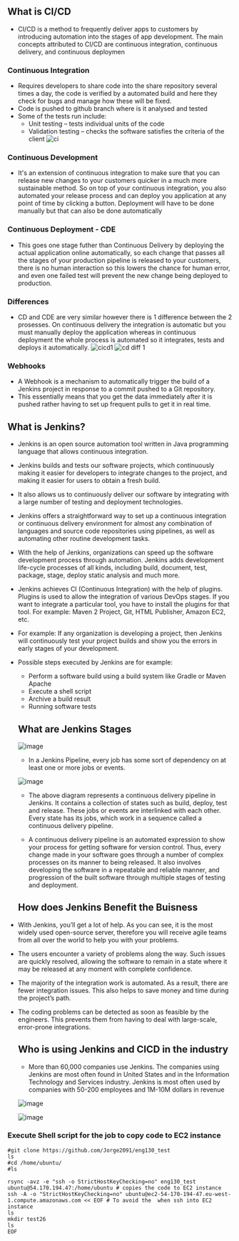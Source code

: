 ## What is CI/CD
- CI/CD is a method to frequently deliver apps to customers by introducing automation into the stages of app development. The main concepts attributed to CI/CD are continuous integration, continuous delivery, and continuous deploymen

### Continuous Integration
- Requires developers to share code into the share repository several times a day, the code is verified by a automated build and here they check for bugs and manage how these will be fixed.
- Code is pushed to github branch where is it analysed and tested
- Some of the tests run include:
    - Unit testing – tests individual units of the code
    - Validation testing – checks the software satisfies the criteria of the client 
![ci](https://user-images.githubusercontent.com/115226294/201149108-ed31ee1c-f5a0-4565-8433-c05f97f8760f.png)

### Continuous Development
 - It's an extension of continuous integration to make sure that you can release new changes to your customers quicker in a much more sustainable method. So on top of your continuous integration, you also automated your release process and can deploy you application at any point of time by clicking a button. Deployment will have to be done manually but that can also be done automatically

### Continuous Deployment - CDE
- This goes one stage futher than Continuous Delivery by deploying the actual application online automatically, so each change that passes all the stages of your production pipeline is released to your customers, there is no human interaction so this lowers the chance for human error, and even one failed test will prevent the new change being deployed to production.

### Differences
- CD and CDE are very similar however there is 1 difference between the 2 prosesses. On continuous delivery the integration is automatic but you must manually deploy the application whereas in continuous deployment the whole process is automated so it integrates, tests and deploys it automatically.
![cicd1](https://user-images.githubusercontent.com/115226294/201148877-c492c48a-ca07-42f2-82e3-10bec872dd86.png)
![cd diff 1](https://user-images.githubusercontent.com/115226294/201148895-b79c0efc-4067-4921-950c-87cf57f0f24e.png)

### Webhooks
- A Webhook is a mechanism to automatically trigger the build of a Jenkins project in response to a commit pushed to a Git repository.
- This essentially means that you get the data immediately after it is pushed rather having to set up frequent pulls to get it in real time.

## What is Jenkins?
- Jenkins is an open source automation tool written in Java programming language that allows continuous integration.

- Jenkins builds and tests our software projects, which continuously making it easier for developers to integrate changes to the project, and making it easier for users to obtain a fresh build.

- It also allows us to continuously deliver our software by integrating with a large number of testing and deployment technologies.

- Jenkins offers a straightforward way to set up a continuous integration or continuous delivery environment for almost any combination of languages and source code repositories using pipelines, as well as automating other routine development tasks.

- With the help of Jenkins, organizations can speed up the software development process through automation. Jenkins adds development life-cycle processes of all kinds, including build, document, test, package, stage, deploy static analysis and much more.

- Jenkins achieves CI (Continuous Integration) with the help of plugins. Plugins is used to allow the integration of various DevOps stages. If you want to integrate a particular tool, you have to install the plugins for that tool. For example: Maven 2 Project, Git, HTML Publisher, Amazon EC2, etc.

- For example: If any organization is developing a project, then Jenkins will continuously test your project builds and show you the errors in early stages of your development.

- Possible steps executed by Jenkins are for example:

   - Perform a software build using a build system like Gradle or Maven Apache
   - Execute a shell script
   - Archive a build result
   - Running software tests

   ## What are Jenkins Stages

   ![image](https://user-images.githubusercontent.com/97250268/201118379-527ec3a3-05f8-4abb-ad4c-29d22abe31ff.png)
   
   - In a Jenkins Pipeline, every job has some sort of dependency on at least one or more jobs or events.

   ![image](https://user-images.githubusercontent.com/97250268/201120938-afee9c6a-b198-4c4d-99b4-1b9f9827babe.png)

   - The above diagram represents a continuous delivery pipeline in Jenkins. It contains a collection of states such as build, deploy, test and release. These jobs or events are interlinked with each other. Every state has its jobs, which work in a sequence called a continuous delivery pipeline.
  
   - A continuous delivery pipeline is an automated expression to show your process for getting software for version control. Thus, every change made in your software goes through a number of complex processes on its manner to being released. It also involves developing the software in a repeatable and reliable manner, and progression of the built software through multiple stages of testing and deployment.
  
    ## How does Jenkins Benefit the Buisness
    
- With Jenkins, you’ll get a lot of help. As you can see, it is the most widely used open-source server, therefore you will receive agile teams from all over the world to help you with your problems.
- The users encounter a variety of problems along the way. Such issues are quickly resolved, allowing the software to remain in a state where it may be released at any moment with complete confidence.
- The majority of the integration work is automated. As a result, there are fewer integration issues. This also helps to save money and time during the project’s path.
- The coding problems can be detected as soon as feasible by the engineers. This prevents them from having to deal with large-scale, error-prone integrations.
    
  ## Who is using Jenkins and CICD in the industry
  - More than  60,000 companies  use Jenkins. The companies using Jenkins are most often found in United States and in the Information Technology and Services industry. Jenkins is most often used by companies with 50-200 employees and 1M-10M dollars in revenue
  
  ![image](https://user-images.githubusercontent.com/97250268/201127306-81fd065a-7ce5-45c0-9a73-64674459297e.png)
  
  ![image](https://user-images.githubusercontent.com/97250268/201128871-30d8aaee-941d-4fc2-b058-39f5cb3c968c.png)

 ### Execute Shell script for the job to copy code to EC2 instance
 ```
 #git clone https://github.com/Jorge2091/eng130_test
ls 
#cd /home/ubuntu/
#ls

rsync -avz -e "ssh -o StrictHostKeyChecking=no" eng130_test ubuntu@54.170.194.47:/home/ubuntu # copies the code to EC2 instance
ssh -A -o "StrictHostKeyChecking=no" ubuntu@ec2-54-170-194-47.eu-west-1.compute.amazonaws.com << EOF # To avoid the  when ssh into EC2 instance 
ls
mkdir test26
ls
EOF
 ```

